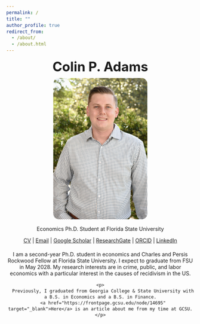 ```yaml
---
permalink: /
title: ""
author_profile: true
redirect_from: 
  - /about/
  - /about.html
---
```


<section id="about-home">

  <!-- Name Above the Picture (Centered, Standard Font) -->
  <div style="text-align: center; margin-bottom: 10px;">
    <h1 style="font-size: 2.5em; margin: 0;">Colin P. Adams</h1>
  </div>

  <!-- Smaller Profile Picture -->
  <div style="text-align: center;">
    <img src="/images/Another Nice Picture.jpg" alt="Colin P. Adams" style="max-width: 50%; height: auto; border-radius: 15px;">
  </div>

  <!-- Contact Information -->
  <div style="text-align: center; margin-top: 10px;">
    <p>Economics Ph.D. Student at Florida State University</p>
    <p>
      <a href="/CV.pdf" target="_blank">CV</a> |
      <a href="mailto:ca23a@fsu.edu" target="_blank">Email</a> |
      <a href="https://scholar.google.com/citations?user=JVDSOfEAAAAJ" target="_blank">Google Scholar</a> |
      <a href="https://www.researchgate.net/profile/Colin-Adams-3" target="_blank">ResearchGate</a> |
      <a href="https://orcid.org/0009-0002-3490-5927" target="_blank">ORCID</a> |
      <a href="https://www.linkedin.com/in/colin-p-adams/" target="_blank">LinkedIn</a>
    </p>
  </div>

  <!-- About Me Section -->
  <div id="about-me" style="text-align: center; margin-top: 20px;">
    <p>
      I am a second-year Ph.D. student in economics and Charles and Persis Rockwood Fellow at Florida State University. I expect to graduate from FSU in May 2028.
      My research interests are in crime, public, and labor economics with a particular interest in the causes of recidivism in the US.
    </p>

    <p>
      Previously, I graduated from Georgia College & State University with a B.S. in Economics and a B.S. in Finance.
      <a href="https://frontpage.gcsu.edu/node/14695" target="_blank">Here</a> is an article about me from my time at GCSU.
    </p>
  </div>

</section>









